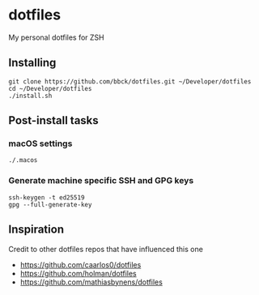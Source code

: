 # dotfiles
My personal dotfiles for ZSH

## Installing
```
git clone https://github.com/bbck/dotfiles.git ~/Developer/dotfiles
cd ~/Developer/dotfiles
./install.sh
```

## Post-install tasks

### macOS settings

```
./.macos
```

### Generate machine specific SSH and GPG keys

```
ssh-keygen -t ed25519
gpg --full-generate-key
```

## Inspiration
Credit to other dotfiles repos that have influenced this one
* https://github.com/caarlos0/dotfiles
* https://github.com/holman/dotfiles
* https://github.com/mathiasbynens/dotfiles
